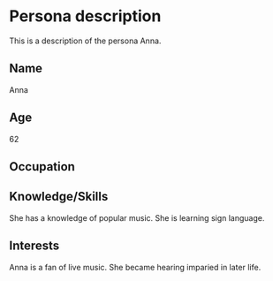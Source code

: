 # Persona description

This is a description of the persona Anna.

## Name
Anna 

## Age
62

## Occupation

## Knowledge/Skills
She has a knowledge of popular music. She is learning sign language.

## Interests
Anna is a fan of live music. She became hearing imparied in later life.
